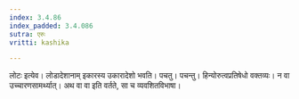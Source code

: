 ```yaml
---
index: 3.4.86
index_padded: 3.4.086
sutra: एरुः
vritti: kashika

---
```

लोटः इत्येव। लोडादेशानाम् इकारस्य उकारादेशो भवति। पचतु। पचन्तु। हिन्योरुत्वप्रतिषेधो वक्तव्यः। न वा उच्चारणसामर्थ्यात्। अथ वा वा इति वर्तते, सा च व्यवशितविभाषा।